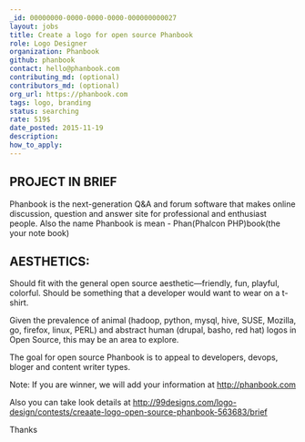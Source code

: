 ```yaml
---
_id: 00000000-0000-0000-0000-000000000027
layout: jobs
title: Create a logo for open source Phanbook
role: Logo Designer
organization: Phanbook
github: phanbook
contact: hello@phanbook.com
contributing_md: (optional)
contributors_md: (optional)
org_url: https://phanbook.com
tags: logo, branding
status: searching
rate: 519$
date_posted: 2015-11-19
description:
how_to_apply:
---
```


## PROJECT IN BRIEF

Phanbook is the next-generation Q&A and forum software that makes online discussion, question and answer site for professional and enthusiast people. Also the name Phanbook is mean - Phan(Phalcon PHP)book(the your note book)

## AESTHETICS:

Should fit with the general open source aesthetic—friendly, fun, playful, colorful. Should be something that a developer would want to wear on a t-shirt.

Given the prevalence of animal (hadoop, python, mysql, hive, SUSE, Mozilla, go, firefox, linux, PERL) and abstract human (drupal, basho, red hat) logos in Open Source, this may be an area to explore.

The goal for open source Phanbook is to appeal to developers, devops, bloger and content writer types.

Note: If you are winner, we will add your information at http://phanbook.com

Also you can take look details at http://99designs.com/logo-design/contests/creaate-logo-open-source-phanbook-563683/brief

Thanks
